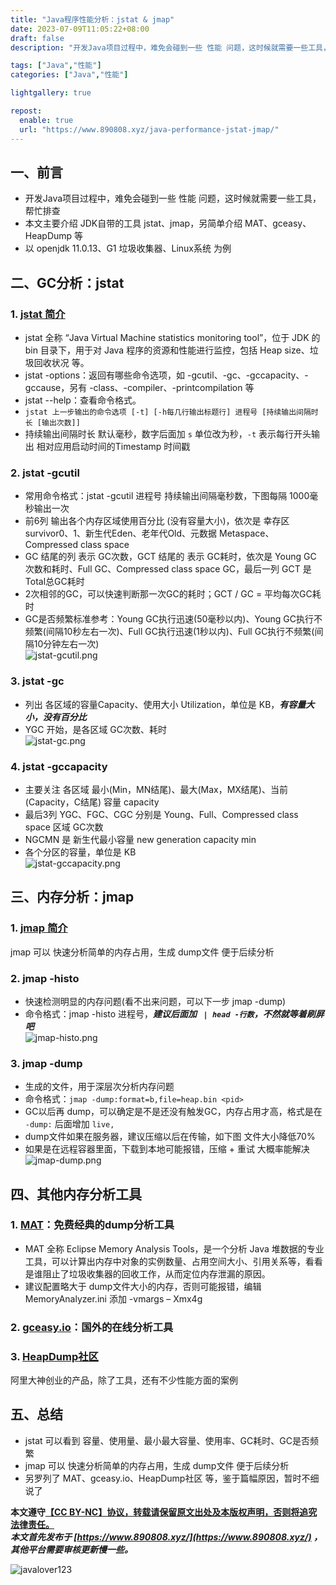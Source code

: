 ```yaml
---
title: "Java程序性能分析：jstat & jmap"
date: 2023-07-09T11:05:22+08:00
draft: false
description: "开发Java项目过程中，难免会碰到一些 性能 问题，这时候就需要一些工具，帮忙排查。本文主要介绍 JDK自带的工具 jstat、jmap，另简单介绍 MAT、gceasy、HeapDump 等"

tags: ["Java","性能"]
categories: ["Java","性能"]

lightgallery: true

repost:
  enable: true
  url: "https://www.890808.xyz/java-performance-jstat-jmap/"
---
```


<!--more-->

## 一、前言
- 开发Java项目过程中，难免会碰到一些 性能 问题，这时候就需要一些工具，帮忙排查
- 本文主要介绍 JDK自带的工具 jstat、jmap，另简单介绍 MAT、gceasy、HeapDump 等
- 以 openjdk 11.0.13、G1 垃圾收集器、Linux系统 为例

## 二、GC分析：jstat
### 1. [jstat 简介](https://docs.oracle.com/en/java/javase/11/tools/jstat.html)
- jstat 全称 “Java Virtual Machine statistics monitoring tool”，位于 JDK 的 bin 目录下，用于对 Java 程序的资源和性能进行监控，包括 Heap size、垃圾回收状况 等。
- jstat -options：返回有哪些命令选项，如 -gcutil、-gc、-gccapacity、-gccause，另有 -class、-compiler、-printcompilation 等
- jstat --help：查看命令格式。
- `jstat 上一步输出的命令选项 [-t] [-h每几行输出标题行] 进程号 [持续输出间隔时长 [输出次数]]`
- 持续输出间隔时长 默认毫秒，数字后面加 `s` 单位改为秒，`-t` 表示每行开头输出 相对应用启动时间的Timestamp 时间戳

### 2. jstat -gcutil
- 常用命令格式：jstat -gcutil 进程号 持续输出间隔毫秒数，下图每隔 1000毫秒输出一次
- 前6列 输出各个内存区域使用百分比 (没有容量大小)，依次是 幸存区survivor0、1、新生代Eden、老年代Old、元数据 Metaspace、Compressed class space
- GC 结尾的列 表示 GC次数，GCT 结尾的 表示 GC耗时，依次是 Young GC 次数和耗时、Full GC、Compressed class space GC，最后一列 GCT 是 Total总GC耗时
- 2次相邻的GC，可以快速判断那一次GC的耗时；GCT / GC = 平均每次GC耗时
- GC是否频繁标准参考：Young GC执行迅速(50毫秒以内)、Young GC执行不频繁(间隔10秒左右一次)、Full GC执行迅速(1秒以内)、Full GC执行不频繁(间隔10分钟左右一次)   
![jstat-gcutil.png](https://img.890808.xyz/file/javalover123/2023/07/jstat-gcutil.png)

### 3. jstat -gc
- 列出 各区域的容量Capacity、使用大小 Utilization，单位是 KB，***有容量大小，没有百分比***
- YGC 开始，是各区域 GC次数、耗时   
![jstat-gc.png](https://img.890808.xyz/file/javalover123/2023/07/jstat-gc.png)

### 4. jstat -gccapacity
- 主要关注 各区域 最小(Min，MN结尾)、最大(Max，MX结尾)、当前(Capacity，C结尾) 容量 capacity
- 最后3列 YGC、FGC、CGC 分别是 Young、Full、Compressed class space 区域 GC次数
- NGCMN 是 新生代最小容量 new generation capacity min
- 各个分区的容量，单位是 KB   
![jstat-gccapacity.png](https://img.890808.xyz/file/javalover123/2023/07/jstat-gccapacity.png)

## 三、内存分析：jmap
### 1. [jmap 简介](https://docs.oracle.com/en/java/javase/11/tools/jmap.html)
jmap 可以 快速分析简单的内存占用，生成 dump文件 便于后续分析

### 2. jmap -histo
- 快速检测明显的内存问题(看不出来问题，可以下一步 jmap -dump)
- 命令格式：jmap -histo 进程号，***建议后面加 ` | head -行数`，不然就等着刷屏吧***    
![jmap-histo.png](https://img.890808.xyz/file/javalover123/2023/07/jmap-histo.png)


### 3. jmap -dump
- 生成的文件，用于深层次分析内存问题
- 命令格式：`jmap -dump:format=b,file=heap.bin <pid>`
- GC以后再 dump，可以确定是不是还没有触发GC，内存占用才高，格式是在 `-dump:` 后面增加 `live,`
- dump文件如果在服务器，建议压缩以后在传输，如下图 文件大小降低70%
- 如果是在远程容器里面，下载到本地可能报错，压缩 + 重试 大概率能解决   
![jmap-dump.png](https://img.890808.xyz/file/javalover123/2023/07/jmap-dump.png)


## 四、其他内存分析工具
### 1. [MAT](https://www.eclipse.org/mat/)：免费经典的dump分析工具
- MAT 全称 Eclipse Memory Analysis Tools，是一个分析 Java 堆数据的专业工具，可以计算出内存中对象的实例数量、占用空间大小、引用关系等，看看是谁阻止了垃圾收集器的回收工作，从而定位内存泄漏的原因。
- 建议配置略大于 dump文件大小的内存，否则可能报错，编辑 MemoryAnalyzer.ini 添加 -vmargs – Xmx4g
### 2. [gceasy.io](https://gceasy.io/)：国外的在线分析工具
### 3. [HeapDump社区](https://memory.console.heapdump.cn/)
阿里大神创业的产品，除了工具，还有不少性能方面的案例

## 五、总结
- jstat 可以看到 容量、使用量、最小最大容量、使用率、GC耗时、GC是否频繁
- jmap 可以 快速分析简单的内存占用，生成 dump文件 便于后续分析
- 另罗列了 MAT、gceasy.io、HeapDump社区 等，鉴于篇幅原因，暂时不细说了

**本文遵守[【CC BY-NC】协议，转载请保留原文出处及本版权声明，否则将追究法律责任。](https://creativecommons.org/licenses/by-nc/4.0/)**   
***本文首先发布于 [https://www.890808.xyz/](https://www.890808.xyz/) ，其他平台需要审核更新慢一些。***

![javalover123](https://img.890808.xyz/file/javalover123/2023/04/688b88cfd4ed9f6fcd56828b849ce47c.jpg)